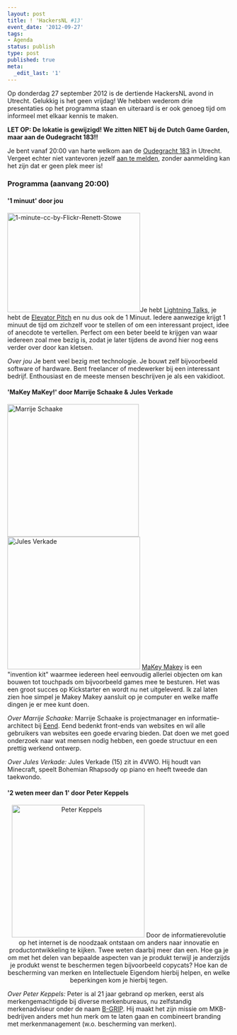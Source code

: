 ```yaml
---
layout: post
title: ! 'HackersNL #13'
event_date: '2012-09-27'
tags:
- Agenda
status: publish
type: post
published: true
meta:
  _edit_last: '1'
---
```

Op donderdag 27 september 2012 is de dertiende HackersNL avond in Utrecht. Gelukkig is het geen vrijdag! We hebben wederom drie presentaties op het programma staan en uiteraard is er ook genoeg tijd om informeel met elkaar kennis te maken.

<strong>LET OP: De lokatie is gewijzigd! We zitten NIET bij de Dutch Game Garden, maar aan de Oudegracht 183!!</strong>

Je bent vanaf 20:00 van harte welkom aan de <a href="http://g.co/maps/zzqs3">Oudegracht 183</a> in Utrecht. Vergeet echter niet vantevoren jezelf <a title="Reserveren" href="{{ root_url }}/aanmelden.html">aan te melden</a>, zonder aanmelding kan het zijn dat er geen plek meer is!
<h3>Programma (aanvang 20:00)</h3>
<h4>'1 minuut' door jou</h4>
<img class="alignleft" title="1-minute-cc-by-Flickr-Renett-Stowe" src="{{ root_url }}/images/1-minute-cc-by-Flickr-Renett-Stowe-300x225.jpg" alt="1-minute-cc-by-Flickr-Renett-Stowe" width="300" height="225" />Je hebt <a href="https://secure.wikimedia.org/wikipedia/en/wiki/Lightning_Talk">Lightning Talks</a>, je hebt de <a href="https://secure.wikimedia.org/wikipedia/en/wiki/Elevator_pitch">Elevator Pitch</a> en nu dus ook de 1 Minuut. Iedere aanwezige krijgt 1 minuut de tijd om zichzelf voor te stellen of om een interessant project, idee of anecdote te vertellen. Perfect om een beter beeld te krijgen van waar iedereen zoal mee bezig is, zodat je later tijdens de avond hier nog eens verder over door kan kletsen.

<em>Over jou</em>
Je bent veel bezig met technologie. Je bouwt zelf bijvoorbeeld software of hardware. Bent freelancer of medewerker bij een interessant bedrijf. Enthousiast en de meeste mensen beschrijven je als een vakidioot.
<h4>'MaKey MaKey!' door Marrije Schaake &amp; Jules Verkade</h4>
<img class="aligncenter size-full wp-image-279" title="Marrije Schaake" src="{{ root_url }}/images/marrije-300x300.jpg" alt="Marrije Schaake" width="297" height="300" /><img class="aligncenter size-full wp-image-280" title="jules Verkade" src="{{ root_url }}/images/jules.jpg" alt="Jules Verkade" width="300" height="300" />
<a href="http://www.makeymakey.com">MaKey Makey</a> is een "invention kit" waarmee iedereen heel eenvoudig allerlei objecten om kan bouwen tot touchpads om bijvoorbeeld games mee te besturen. Het was een groot succes op Kickstarter en wordt nu net uitgeleverd. Ik zal laten zien hoe simpel je Makey Makey aansluit op je computer en welke maffe dingen je er mee kunt doen.

<em>Over Marrije Schaake:</em>
Marrije Schaake is projectmanager en informatie-architect bij <a href="http://eend.nl">Eend</a>. Eend bedenkt front-ends van websites en wil alle gebruikers van websites een goede ervaring bieden. Dat doen we met goed onderzoek naar wat mensen nodig hebben, een goede structuur en een prettig werkend ontwerp.

<em>Over Jules Verkade:</em>
Jules Verkade (15) zit in 4VWO. Hij houdt van Minecraft, speelt Bohemian Rhapsody op piano en heeft tweede dan taekwondo.
<h4>'2 weten meer dan 1' door Peter Keppels</h4>
<p style="text-align: center;"><img class="aligncenter size-full wp-image-284" title="Peter Keppels" src="{{ root_url }}/images/Peter_Keppels_B-GRIP_300.jpg" alt="Peter Keppels" width="300" height="300" />
Door de informatierevolutie op het internet is de noodzaak ontstaan om anders naar innovatie en productontwikkeling te kijken. Twee weten daarbij meer dan een. Hoe ga je om met het delen van bepaalde aspecten van je produkt terwijl je anderzijds je produkt wenst te beschermen tegen bijvoorbeeld copycats? Hoe kan de bescherming van merken en Intellectuele Eigendom hierbij helpen, en welke beperkingen kom je hierbij tegen.</p>
<em>Over Peter Keppels:</em>
Peter is al 21 jaar gebrand op merken, eerst als merkengemachtigde bij diverse merkenbureaus, nu zelfstandig merkenadviseur onder de naam <a href="http://http://www.b-grip.nl/">B-GRIP</a>. Hij maakt het zijn missie om MKB-bedrijven anders met hun merk om te laten gaan en combineert branding met merkenmanagement (w.o. bescherming van merken).
